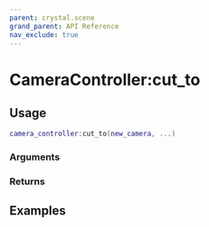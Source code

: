 ```yaml
---
parent: crystal.scene
grand_parent: API Reference
nav_exclude: true
---
```


# CameraController:cut_to

## Usage

```lua
camera_controller:cut_to(new_camera, ...)
```

### Arguments

### Returns

## Examples

```lua

```
